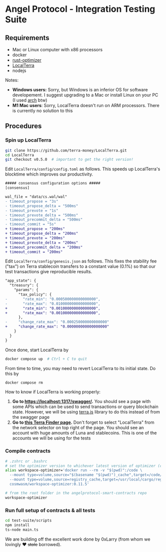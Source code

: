 # Angel Protocol - Integration Testing Suite

## Requirements

- Mac or Linux computer with x86 processors
- docker
- [rust-optimizer](https://github.com/CosmWasm/rust-optimizer)
- [LocalTerra](https://github.com/terra-money/LocalTerra)
- nodejs

Notes:

- **Windows users:** Sorry, but Windows is an inferior OS for software developement. I suggest upgrading to a Mac or install Linux on your PC (I used [arch](https://wiki.archlinux.org/title/installation_guide) btw)
- **M1 Mac users**: Sorry, LocalTerra doesn't run on ARM processors. There is currently no solution to this

## Procedures

### Spin up LocalTerra

```bash
git clone https://github.com/terra-money/LocalTerra.git
cd LocalTerra
git checkout v0.5.0  # important to get the right version!
```

Edit `LocalTerra/config/config.toml` as follows. This speeds up LocalTerra's blocktime which improves our productivity.

```diff
##### consensus configuration options #####
[consensus]

wal_file = "data/cs.wal/wal"
- timeout_propose = "3s"
- timeout_propose_delta = "500ms"
- timeout_prevote = "1s"
- timeout_prevote_delta = "500ms"
- timeout_precommit_delta = "500ms"
- timeout_commit = "5s"
+ timeout_propose = "200ms"
+ timeout_propose_delta = "200ms"
+ timeout_prevote = "200ms"
+ timeout_prevote_delta = "200ms"
+ timeout_precommit_delta = "200ms"
+ timeout_commit = "200ms"
```

Edit `LocalTerra/config/genesis.json` as follows. This fixes the stability fee ("tax") on Terra stablecoin transfers to a constant value (0.1%) so that our test transactions give reproducible results.

```diff
"app_state": {
  "treasury": {
    "params": {
      "tax_policy": {
-       "rate_min": "0.000500000000000000",
-       "rate_max": "0.010000000000000000",
+       "rate_min": "0.001000000000000000",
+       "rate_max": "0.001000000000000000",
      },
-     "change_rate_max": "0.000250000000000000"
+     "change_rate_max": "0.000000000000000000"
    }
  }
}
```

Once done, start LocalTerra by

```bash
docker compose up  # Ctrl + C to quit
```

From time to time, you may need to revert LocalTerra to its initial state. Do this by

```bash
docker compose rm
```

How to know if LocalTerra is working properly:

1. **Go to [https://localhost:1317/swagger/](http://localhost:1317/swagger/).** You should see a page with some APIs which can be used to send transactions or query blockchain state. However, we will be using [terra.js]() library to do this instead of from the swagger page
2. **Go to [this Terra Finder page](https://finder.terra.money/localterra/address/terra1x46rqay4d3cssq8gxxvqz8xt6nwlz4td20k38v).** Don't forget to select "LocalTerra" from the network selector on top right of the page. You should see an account with huge amounts of Luna and stablecoins. This is one of the accounts we will be using for the tests

### Compile contracts

```bash
# .zshrc or .bashrc
# set the optimizer version to whichever latest version of optimizer (currently it is 0.11.5):
alias workspace-optimizer='docker run --rm -v "$(pwd)":/code \
  --mount type=volume,source="$(basename "$(pwd)")_cache",target=/code/target \
  --mount type=volume,source=registry_cache,target=/usr/local/cargo/registry \
  cosmwasm/workspace-optimizer:0.11.5'
```

```bash
# from the root folder in the angelprotocol-smart-contracts repo
workspace-optimizer
```

### Run full setup of contracts & all tests

```bash
cd test-suite/scripts
npm install
ts-node main.ts
```

We are building off the excellent work done by 0xLarry (from whom we lovingly :heart: ~~stole~~ borrowed).
